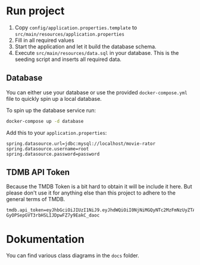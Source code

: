 # Run project

1. Copy `config/application.properties.template` to `src/main/resources/application.properties`
2. Fill in all required values
3. Start the application and let it build the database schema.
3. Execute `src/main/resources/data.sql` in your database. This is the seeding script and inserts all required data.

## Database
You can either use your database or use the provided `docker-compose.yml` file to quickly spin up a local database.

To spin up the database service run:
```bash
docker-compose up -d database
```

Add this to your `application.properties`:
```
spring.datasource.url=jdbc:mysql://localhost/movie-rator
spring.datasource.username=root
spring.datasource.password=password
```

## TDMB API Token
Because the TMDB Token is a bit hard to obtain it will be include it here. But please don't use it for anything else than this project to adhere to the general terms of TMDB.

```
tmdb.api_token=eyJhbGciOiJIUzI1NiJ9.eyJhdWQiOiI0NjNiMGQyNTc2MzFmNzUyZTA0ODJhY2NlMWFlZGJlNCIsInN1YiI6IjYzODkxMTRkYTQxMGM4MDBhNDM1ODMyZSIsInNjb3BlcyI6WyJhcGlfcmVhZCJdLCJ2ZXJzaW9uIjoxfQ.VgqC42m-GyOPSepGVT3rbHSLIJDpwFZ7y9EakC_daoc
```

# Dokumentation
You can find various class diagrams in the `docs` folder.
